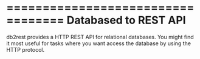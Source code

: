 ==================================
Databased to REST API
==================================

db2rest provides a HTTP REST API for relational databases. You might find
it most useful for tasks where you want access the database by using the HTTP
protocol.

